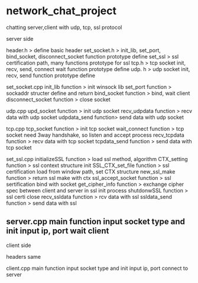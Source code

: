 # network_chat_project
chatting server,client with udp, tcp, ssl protocol

server side

header.h > define basic header
set_socket.h > init_lib, set_port, bind_socket, disconnect_socket function prototype define
set_ssl > ssl certification path, many functions prototype for ssl
tcp.h > tcp socket init, recv, send, connect wait function prototype define
udp. h > udp socket init, recv, send function prototype define

set_socket.cpp
init_lib function > init winsock lib
set_port function > sockaddr structer define and return
bind_socket function > bind, wait client
disconnect_socket function > close socket

udp.cpp
upd_socket function > init udp socket
recv_udpdata function > recv data with udp socket
udpdata_send function> send data with udp socket

tcp.cpp
tcp_socket function > init tcp socket
wait_connect function > tcp socket need 3way handshake, so listen and accept process
recv_tcpdata function > recv data with tcp socket
tcpdata_send function > send data with tcp socket

set_ssl.cpp
initializeSSL function > load ssl method, algorithm
CTX_setting function > ssl context structure init
SSL_CTX_set_file function > ssl certification load from window path, set CTX structure
new_ssl_make function > return ssl make with ctx
ssl_accept_socket function > ssl sertification bind with socket
get_cipher_info function > exchange cipher spec between client and server in ssl init process
shutdonwSSL function > ssl certi close
recv_ssldata function > rcv data with ssl
ssldata_send function > send data with ssl

server.cpp
main function
input socket type and init
input ip, port
wait client
-----------
client side

headers same

client.cpp
main function
input socket type and init
input ip, port
connect to server
